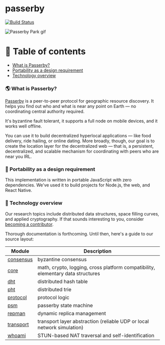 # passerby

[![Build Status](https://app.travis-ci.com/noahlevenson/passerby.svg?branch=master)](https://app.travis-ci.com/noahlevenson/passerby)

![Passerby Park gif](https://github.com/noahlevenson/passerby/blob/master/passerby.gif)

# :compass: Table of contents
* [What is Passerby?](#earth_americas-what-is-passerby)
* [Portability as a design requirement](#handbag-portability-as-a-design-requirement)
* [Technology overview](#floppy_disk-technology-overview)

### :earth_americas: What is Passerby?
[Passerby](https://passerby.at) is a peer-to-peer protocol for geographic resource discovery. It helps you find out who and what is near any point on Earth &mdash; no coordinating central authority required.

It's byzantine fault tolerant, it supports a full node on mobile devices, and it works well offline.

You can use it to build decentralized hyperlocal applications &mdash; like food delivery, ride hailing, or online dating. More broadly, though, 
our goal is to create the location layer for the decentralized web &mdash; that is, a persistent, decentralized, and scalable mechanism for coordinating with peers who are near you IRL.

### :handbag: Portability as a design requirement
This implementation is written in portable JavaScript with zero dependencies. We've used it to build projects for Node.js, the web, and React Native.

### :floppy_disk: Technology overview
Our research topics include distributed data structures, space filling curves, and applied cryptography. If that sounds interesting to you, consider [becoming a contributor](mailto:noahlevenson@gmail.com?subject=I%20want%20to%20contribute).

Thorough documentation is forthcoming. Until then, here's a guide to our source layout:

|Module |Description                                                                                                                                                   |
|-------------------------------------------------------------------------------------|--------------------------------------------------------------------------------|
|[consensus](https://github.com/noahlevenson/passerby/tree/master/src/consensus)      |byzantine consensus                                                             |
|[core](https://github.com/noahlevenson/passerby/tree/master/src/core)                |math, crypto, logging, cross platform compatibility, elementary data structures |
|[dht](https://github.com/noahlevenson/passerby/tree/master/src/dht)                  |distributed hash table                                                          |
|[pht](https://github.com/noahlevenson/passerby/tree/master/src/pht)                  |distributed trie                                                                |
|[protocol](https://github.com/noahlevenson/passerby/tree/master/src/protocol)        |protocol logic                                                                  |
|[psm](https://github.com/noahlevenson/passerby/tree/master/src/psm)                  |passerby state machine                                                          |
|[repman](https://github.com/noahlevenson/passerby/tree/master/src/repman)            |dynamic replica management                                                      |
|[transport](https://github.com/noahlevenson/passerby/tree/master/src/transport)      |transport layer abstraction (reliable UDP or local network simulation)          |
|[whoami](https://github.com/noahlevenson/passerby/tree/master/src/whoami)            |STUN-based NAT traversal and self-identification                                |                                                                              |